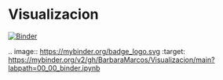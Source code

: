 # Visualizacion
[![Binder](https://mybinder.org/badge_logo.svg)](https://mybinder.org/v2/gh/BarbaraMarcos/Visualizacion/main?labpath=00_00_binder.ipynb)

.. image:: https://mybinder.org/badge_logo.svg
 :target: https://mybinder.org/v2/gh/BarbaraMarcos/Visualizacion/main?labpath=00_00_binder.ipynb
